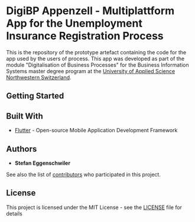 # DigiBP Appenzell - Multiplattform App for the Unemployment Insurance Registration Process

This is the repository of the prototype artefact containing the code for the app used by the users of process. This app was developed as part of the module "Digitalisation of Business Processes" for the Business Information Systems master degree program at the [University of Applied Science Northwestern Switzerland](https://www.fhnw.ch/en/degree-programmes/business/msc-bis).

## Getting Started


## Built With

* [Flutter](https://flutter.dev/) - Open-source Mobile Application Development Framework 

## Authors

* **Stefan Eggenschwiler**

See also the list of [contributors](https://github.com/StefanEggenschwiler/TLBO-GameClient/contributors) who participated in this project.

## License

This project is licensed under the MIT License - see the [LICENSE](LICENSE) file for details

